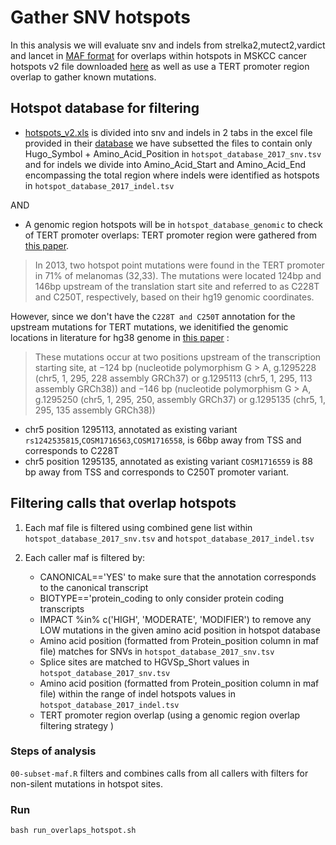 # Gather SNV hotspots

In this analysis we will evaluate snv and indels from strelka2,mutect2,vardict and lancet in [MAF format](https://docs.gdc.cancer.gov/Data/File_Formats/MAF_Format/) for overlaps within hotspots in MSKCC cancer hotspots v2 file downloaded [here](https://github.com/kgaonkar6/OpenPBTA-analysis/blob/recurrence-snv/analyses/hotspots-detection/input/hotspots_v2.xls) as well as use a TERT promoter region overlap to gather known mutations.

## Hotspot database for filtering
- [hotspots_v2.xls](https://www.cancerhotspots.org/files/hotspots_v2.xls) is divided into snv and indels in 2 tabs in the excel file provided in their [database](https://www.cancerhotspots.org/#/download) we have subsetted the files to contain only Hugo_Symbol + Amino_Acid_Position in `hotspot_database_2017_snv.tsv` and for indels we divide into Amino_Acid_Start and Amino_Acid_End encompassing the total region where indels were identified as hotspots in `hotspot_database_2017_indel.tsv` 

AND

- A genomic region hotspots will be in `hotspot_database_genomic` to check of TERT promoter overlaps:
TERT promoter region were gathered from  [this paper](https://www.ncbi.nlm.nih.gov/pmc/articles/PMC4852159/).
>In 2013, two hotspot point mutations were found in the TERT promoter in 71% of melanomas (32,33). The mutations were located 124bp and 146bp upstream of the translation start site and referred to as C228T and C250T, respectively, based on their hg19 genomic coordinates.

However, since we don't have the `C228T and C250T` annotation for the upstream mutations for TERT mutations, we idenitified the genomic locations in literature for hg38 genome in [this paper](https://www.mdpi.com/1422-0067/21/17/6034/htm) :
> These mutations occur at two positions upstream of the transcription starting site, at −124 bp (nucleotide polymorphism G > A, g.1295228 (chr5, 1, 295, 228 assembly GRCh37) or g.1295113 (chr5, 1, 295, 113 assembly GRCh38)) and −146 bp (nucleotide polymorphism G > A, g.1295250 (chr5, 1, 295, 250, assembly GRCh37) or g.1295135 (chr5, 1, 295, 135 assembly GRCh38)) 

- chr5 position 1295113, annotated as existing variant `rs1242535815`,`COSM1716563`,`COSM1716558`,  is 66bp away from TSS and corresponds to C228T
- chr5 position 1295135, annotated as existing variant `COSM1716559` is 88 bp away from TSS and corresponds to C250T promoter variant.


## Filtering calls that overlap hotspots

 1) Each maf file is filtered using combined gene list within `hotspot_database_2017_snv.tsv` and `hotspot_database_2017_indel.tsv`

 2) Each caller maf is filtered by:
    - CANONICAL=='YES' to make sure that the annotation corresponds to the canonical transcript 
    - BIOTYPE=='protein_coding to only consider protein coding transcripts
    - IMPACT %in% c('HIGH', 'MODERATE', 'MODIFIER') to remove any LOW mutations in the given amino acid position in hotspot database
    - Amino acid position (formatted from Protein_position column in maf file) matches for SNVs in `hotspot_database_2017_snv.tsv`
    - Splice sites are matched to HGVSp_Short values in `hotspot_database_2017_snv.tsv`
    - Amino acid position (formatted from Protein_position column in maf file) within the range of indel hotspots values in `hotspot_database_2017_indel.tsv`
    - TERT promoter region overlap (using a genomic region overlap filtering strategy )


### Steps of analysis

`00-subset-maf.R` filters and combines calls from all callers with filters for non-silent mutations in hotspot sites.

   
### Run

```
bash run_overlaps_hotspot.sh 

```
